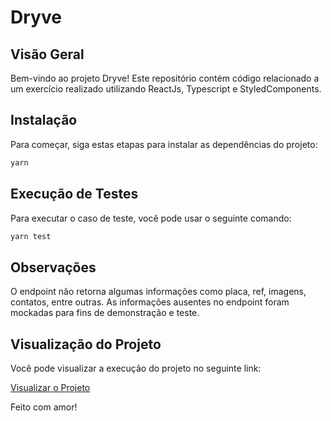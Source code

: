 # Dryve

## Visão Geral

Bem-vindo ao projeto Dryve! Este repositório contém código relacionado a um exercício realizado utilizando ReactJs, Typescript e StyledComponents.

## Instalação

Para começar, siga estas etapas para instalar as dependências do projeto:

```bash
yarn
```
## Execução de Testes

Para executar o caso de teste, você pode usar o seguinte comando:

```bash
yarn test
```
## Observações

O endpoint não retorna algumas informações como placa, ref, imagens, contatos, entre outras.
As informações ausentes no endpoint foram mockadas para fins de demonstração e teste.

## Visualização do Projeto

Você pode visualizar a execução do projeto no seguinte link:

[Visualizar o Projeto](https://dryve-tlhv-mateuscezar.vercel.app/)

Feito com amor!
